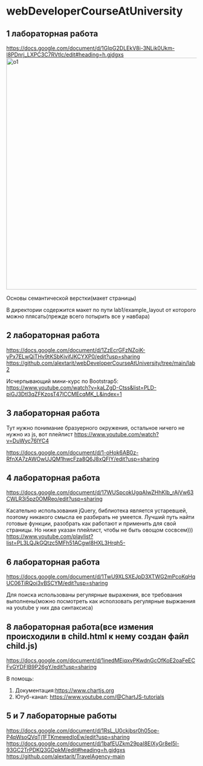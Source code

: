 # webDeveloperCourseAtUniversity
## 1 лабораторная работа
https://docs.google.com/document/d/1GIpG2DLEkV8i-3NLik0Ukm-l8PDnrj_LXPC3C7RVtlc/edit#heading=h.gjdgxs
<img width="611" alt="о1" src="https://github.com/alextarit/webDeveloperCourseAtUniversity/assets/79465997/bfc8850a-0060-418f-9083-e0dd107aecff">

Основы семантической верстки(макет страницы)

В директории содержится макет по пути lab1/example_layout от которого можно плясать(прежде всего потырить все у навбара)

## 2 лабораторная работа

https://docs.google.com/document/d/1ZzEcrGFzNZoiK-yPx7ELwQiTHy9tKSbKjvifJKCYXP0/edit?usp=sharing
https://github.com/alextarit/webDeveloperCourseAtUniversity/tree/main/lab2

Исчерпывающий мини-курс по Bootstrap5: https://www.youtube.com/watch?v=kaLZgD-Ctss&list=PLD-piGJ3Dtl3qZFKzosT47lCCMEcqMK_L&index=1

## 3 лабораторная работа

Тут нужно понимание бразуерного окружения, остальное ничего не нужно из js, вот плейлист https://www.youtube.com/watch?v=DuWyc76lYC4

https://docs.google.com/document/d/1-oHok6AB0z-RfnXA7zAWOwUJQM1hwcFza8Q6J8xQFlY/edit?usp=sharing

## 4 лабораторная работа

https://docs.google.com/document/d/17WUSpcokUgqAIwZHhKlb_rAjVw63CWLR3i5pz0OMReo/edit?usp=sharing

Касательно использования jQuery, библиотека является устаревшей, поэтому никакого смысла ее разбирать не умеется. Лучший путь найти готовые функции, разобрать как работают и применить для свой страницы. Но ниже указан плейлист, чтобы не быть овощом сосвсем))) https://www.youtube.com/playlist?list=PL3LQJkGQtzc5MFh51ACgwl8HXL3Hrqh5-

## 6 лабораторная работа 

https://docs.google.com/document/d/1TwU9XLSXEJpD3XTWG2mPcoKqHqUC06TiRQoi3vBSCYM/edit?usp=sharing

Для поиска использованы регулярные выражения, все требования выполнены(можно посмотреть как исползовать регулярные выржаения на youtube у них два синтаксиса)

## 8 лабораторная работа(все измения происходили в child.html к нему создан файл child.js)

https://docs.google.com/document/d/1inedMEjqxvPKwdnGcOfKoE2oaFeECFvGYDFIB9P26gY/edit?usp=sharing

В помощь:
1. Документация:https://www.chartjs.org
2. Ютуб-канал: https://www.youtube.com/@ChartJS-tutorials

## 5 и 7 лабораторные работы
https://docs.google.com/document/d/1RsL_U0ckjbsr0h05oe-P4pWsoQVqTj1FTKmewedIoEw/edit?usp=sharing
https://docs.google.com/document/d/1bafEUZkm29paI8EIXyGr8eI5l-93GC2TrPDKQ3GDpkM/edit#heading=h.gjdgxs
https://github.com/alextarit/TravelAgency-main
